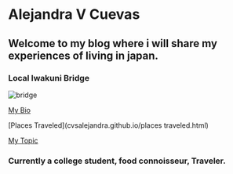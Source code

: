 # Alejandra V Cuevas 
##  Welcome to my blog where i will share my experiences of living in japan.
### Local Iwakuni Bridge 

![bridge](http://www.japan-guide.com/g2/6177_03.jpg)

[My Bio](bio.html)

[Places Traveled](cvsalejandra.github.io/places traveled.html) 


[My Topic](cvsalejandra.github.io/myTopic.html)


### Currently a college student, food connoisseur, Traveler. 


